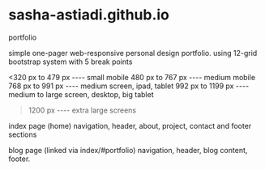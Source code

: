# sasha-astiadi.github.io
portfolio

simple one-pager web-responsive personal design portfolio.
using 12-grid bootstrap system
with 5 break points

<320 px to 479 px ---- small mobile
480 px to 767 px ---- medium mobile
768 px to 991 px ---- medium screen, ipad, tablet
992 px to 1199 px ---- medium to large screen, desktop, big tablet
>1200 px ---- extra large screens

index page (home)
navigation, header, about, project, contact and footer sections

blog page (linked via index/#portfolio)
navigation, header, blog content, footer.
